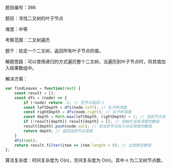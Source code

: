 题目编号：366

题目：寻找二叉树的叶子节点

难度：中等

考察范围：二叉树遍历

题干：给定一个二叉树，返回所有叶子节点的值。

解题思路：可以使用递归的方式遍历整个二叉树，当遍历到叶子节点时，将其值加入结果数组中。

解决方案：

```javascript
var findLeaves = function(root) {
    const result = [];
    const dfs = (node) => {
        if (!node) return -1; // 空节点返回-1
        const leftDepth = dfs(node.left); // 左子树深度
        const rightDepth = dfs(node.right); // 右子树深度
        const depth = Math.max(leftDepth, rightDepth) + 1; // 当前节点深度
        if (!result[depth]) result[depth] = []; // 初始化当前深度的数组
        result[depth].push(node.val); // 将当前节点加入对应深度的数组
        return depth; // 返回当前节点深度
    }
    dfs(root);
    return result.filter(item => item.length > 0); // 过滤掉空数组
};
```

算法复杂度：时间复杂度为 O(n)，空间复杂度为 O(n)。其中 n 为二叉树节点数。